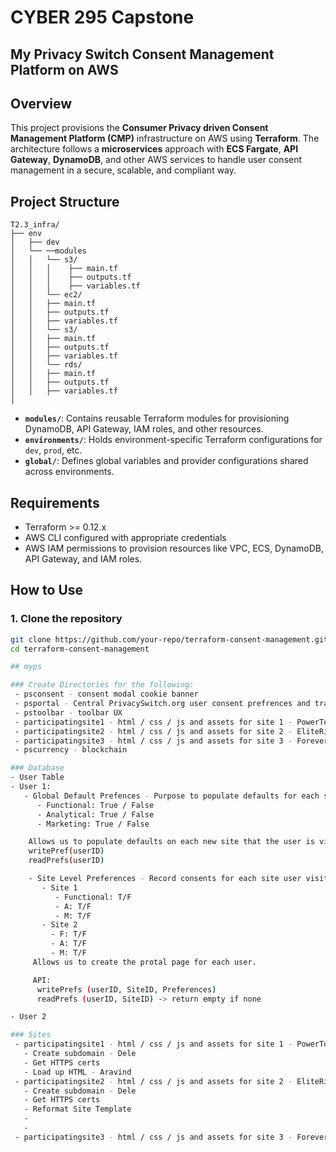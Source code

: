 # CYBER 295 Capstone

## My Privacy Switch Consent Management Platform on AWS

## Overview

This project provisions the **Consumer Privacy driven Consent Management Platform (CMP)** infrastructure on AWS using **Terraform**. The architecture follows a **microservices** approach with **ECS Fargate**, **API Gateway**, **DynamoDB**, and other AWS services to handle user consent management in a secure, scalable, and compliant way.

## Project Structure

```
T2.3_infra/
├── env
│   ├── dev
│   └── ──modules
│   │   └── s3/
│   │   │    ├── main.tf
│   │   │    ├── outputs.tf
│   │   │    ├── variables.tf
│   │   └── ec2/
│   │   ├── main.tf
│   │   ├── outputs.tf
│   │   ├── variables.tf
│   │   └── s3/
│   │   ├── main.tf
│   │   ├── outputs.tf
│   │   ├── variables.tf
│   │   └── rds/
│   │   ├── main.tf
│   │   ├── outputs.tf
│   │   ├── variables.tf
│
```

- **`modules/`**: Contains reusable Terraform modules for provisioning DynamoDB, API Gateway, IAM roles, and other resources.
- **`environments/`**: Holds environment-specific Terraform configurations for `dev`, `prod`, etc.
- **`global/`**: Defines global variables and provider configurations shared across environments.

## Requirements

- Terraform >= 0.12.x
- AWS CLI configured with appropriate credentials
- AWS IAM permissions to provision resources like VPC, ECS, DynamoDB, API Gateway, and IAM roles.

## How to Use

### 1. Clone the repository

```bash
git clone https://github.com/your-repo/terraform-consent-management.git
cd terraform-consent-management

## myps

### Create Directories for the following:
 - psconsent - consent modal cookie banner
 - psportal - Central PrivacySwitch.org user consent prefrences and tracking
 - pstoolbar - toolbar UX
 - participatingsite1 - html / css / js and assets for site 1 - PowerTools
 - participatingsite2 - html / css / js and assets for site 2 - EliteRides
 - participatingsite3 - html / css / js and assets for site 3 - ForeverFlowers
 - pscurrency - blockchain

### Database
- User Table
- User 1:
   - Global Default Prefences - Purpose to populate defaults for each site user visits
      - Functional: True / False
      - Analytical: True / False
      - Marketing: True / False

    Allows us to populate defaults on each new site that the user is visiting for the first time.
    writePref(userID)
    readPrefs(userID)

    - Site Level Preferences - Record consents for each site user visits
       - Site 1
          - Functional: T/F
          - A: T/F
          - M: T/F
       - Site 2
         - F: T/F
         - A: T/F
         - M: T/F
     Allows us to create the protal page for each user.

     API:
      writePrefs (userID, SiteID, Preferences)
      readPrefs (userID, SiteID) -> return empty if none

- User 2

### Sites
 - participatingsite1 - html / css / js and assets for site 1 - PowerTools
   - Create subdomain - Dele
   - Get HTTPS certs
   - Load up HTML - Aravind
 - participatingsite2 - html / css / js and assets for site 2 - EliteRides
   - Create subdomain - Dele
   - Get HTTPS certs
   - Reformat Site Template
   - 
   - 
 - participatingsite3 - html / css / js and assets for site 3 - ForeverFlowers

